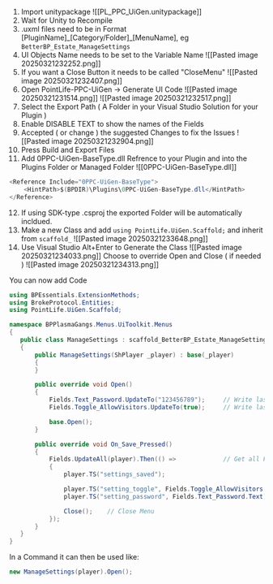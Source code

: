 1. Import unitypackage
	![[PL_PPC_UiGen.unitypackage]]
2. Wait for Unity to Recompile
3. .uxml files need to be in Format [PluginName]\_[Category/Folder]\_[MenuName], eg `BetterBP_Estate_ManageSettings`
4. UI Objects Name needs to be set to the Variable Name
	![[Pasted image 20250321232252.png]]
5. If you want a Close Button it needs to be called "CloseMenu"
	![[Pasted image 20250321232407.png]]
6. Open PointLife-PPC-UiGen -> Generate UI Code
	![[Pasted image 20250321231514.png]]
	![[Pasted image 20250321232517.png]]
7. Select the Export Path ( A Folder in your Visual Studio Solution for your Plugin )
8. Enable DISABLE TEXT to show the names of the Fields
9. Accepted ( or change ) the suggested Changes to fix the Issues
	![[Pasted image 20250321232904.png]]
10. Press Build and Export Files
11. Add 0PPC-UiGen-BaseType.dll Refrence to your Plugin and into the Plugins Folder or Managed Folder
	![[0PPC-UiGen-BaseType.dll]]
```cs
<Reference Include="0PPC-UiGen-BaseType">
	<HintPath>$(BPDIR)\Plugins\0PPC-UiGen-BaseType.dll</HintPath>
</Reference>
```
12. If using SDK-type .csproj the exported Folder will be automatically incldued.
13. Make a new Class and add `using PointLife.UiGen.Scaffold;` and inherit from `scaffold_`
	![[Pasted image 20250321233648.png]]
14. Use Visual Studio Alt+Enter to Generate the Class
    ![[Pasted image 20250321234033.png]]
	Choose to override Open and Close ( if needed )
	![[Pasted image 20250321234313.png]]

You can now add Code
 ```cs
using BPEssentials.ExtensionMethods;
using BrokeProtocol.Entities;
using PointLife.UiGen.Scaffold;

namespace BPPlasmaGangs.Menus.UiToolkit.Menus
{
	public class ManageSettings : scaffold_BetterBP_Estate_ManageSettings
	{
		public ManageSettings(ShPlayer _player) : base(_player)
		{
		}

		public override void Open()
		{
			Fields.Text_Password.UpdateTo("123456789");     // Write last Password
			Fields.Toggle_AllowVisitors.UpdateTo(true);     // Write last Toggle

			base.Open();
		}

		public override void On_Save_Pressed()
		{
			Fields.UpdateAll(player).Then(() =>             // Get all Fields from the Client
			{
				player.TS("settings_saved");

				player.TS("setting_toggle", Fields.Toggle_AllowVisitors.CheckboxValue);
				player.TS("setting_password", Fields.Text_Password.Text);

				Close();    // Close Menu
			});
		}
	}
}

```

In a Command it can then be used like:
```cs
new ManageSettings(player).Open();
```
